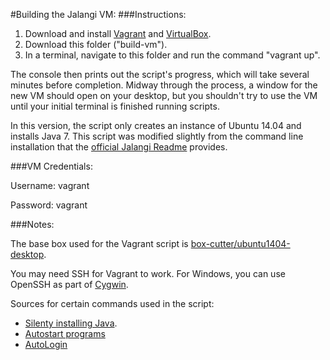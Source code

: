 #Building the Jalangi VM:
###Instructions:
1. Download and install [Vagrant](https://www.vagrantup.com/) and [VirtualBox](https://www.virtualbox.org/).
2. Download this folder ("build-vm").
3. In a terminal, navigate to this folder and run the command "vagrant up".

The console then prints out the script's progress, which will take several minutes before completion. Midway through the process, a window for the new VM should open on your desktop, but you shouldn't try to use the VM until your initial terminal is finished running scripts.

In this version, the script only creates an instance of Ubuntu 14.04 and installs Java 7. This script was modified slightly from the command line installation that the [official Jalangi Readme](https://github.com/SoftwareEngineeringToolDemos/FSE-2013-Jalangi/blob/master/README.md) provides.

###VM Credentials:

Username: vagrant

Password: vagrant


###Notes:

The base box used for the Vagrant script is [box-cutter/ubuntu1404-desktop](https://vagrantcloud.com/box-cutter/boxes/ubuntu1404-desktop).

You may need SSH for Vagrant to work. For Windows, you can use OpenSSH as part of [Cygwin](https://www.cygwin.com/).

Sources for certain commands used in the script:
* [Silenty installing Java](http://askubuntu.com/questions/190582/installing-java-automatically-with-silent-option).
* [Autostart programs](http://askubuntu.com/questions/48321/how-do-i-start-applications-automatically-on-login)
* [AutoLogin](https://help.ubuntu.com/community/AutoLogin)

